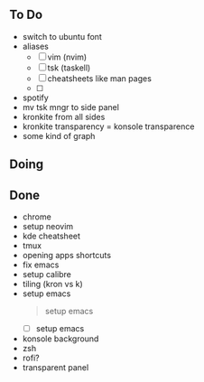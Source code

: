 ## To Do

- switch to ubuntu font
- aliases
    * [ ] vim (nvim)
    * [ ] tsk (taskell)
    * [ ] cheatsheets like man pages
    * [ ] 
- spotify
- mv tsk mngr to     side panel
- kronkite from all sides
- kronkite transparency = konsole transparence
- some kind of graph

## Doing


## Done

- chrome
- setup neovim
- kde cheatsheet
- tmux
- opening apps shortcuts
- fix emacs
- setup calibre
- tiling (kron vs k)
- setup emacs
    > setup emacs
    * [ ] setup emacs
- konsole background
- zsh
- rofi?
- transparent panel
